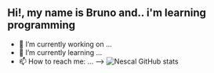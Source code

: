 ## Hi!, my name is Bruno and.. i'm learning programming 

- 🔭 I’m currently working on ...
- 🌱 I’m currently learning ...
- 📫 How to reach me: ...
-->
![Nescal GitHub stats](https://github-readme-stats.vercel.app/api?username=anuraghazra&theme=dark&show_icons=true)
